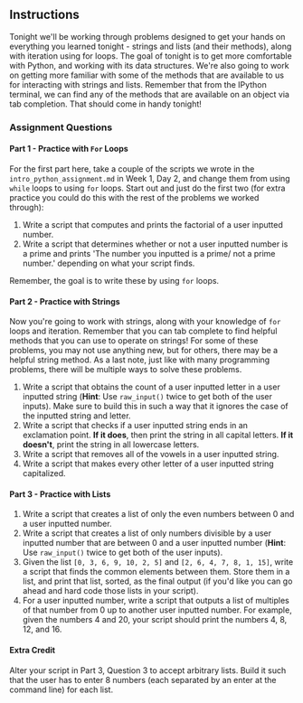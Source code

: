## Instructions 

Tonight we'll be working through problems designed to get your hands on everything you learned tonight - strings and lists (and their methods), along with iteration using for loops. The goal of tonight is to get more comfortable with Python, and working with its data structures. We're also going to work on getting more familiar with some of the methods that are available to us for interacting with strings and lists. Remember that from the IPython terminal, we can find any of the methods that are available on an object via tab completion. That should come in handy tonight! 

### Assignment Questions 

#### Part 1 - Practice with `For` Loops

For the first part here, take a couple of the scripts we wrote in the `intro_python_assignment.md` in Week 1, Day 2, and change them from using `while` loops to using `for` loops. Start out and just do the first two (for extra practice you could do this with the rest of the problems we worked through):  

1. Write a script that computes and prints the factorial of a user inputted number.
2. Write a script that determines whether or not a user inputted number is a prime and prints 'The number you inputted is a prime/ not a prime number.' depending on what your script finds.

Remember, the goal is to write these by using `for` loops. 

#### Part 2 - Practice with Strings

Now you're going to work with strings, along with your knowledge of `for` loops and iteration. Remember that you can tab complete to find helpful methods that you can use to operate on strings! For some of these problems, you may not use anything new, but for others, there may be a helpful string method. As a last note, just like with many programming problems, there will be multiple ways to solve these problems. 

1. Write a script that obtains the count of a user inputted letter in a user inputted string (**Hint**: Use `raw_input()` twice to get both of the user inputs). Make sure to build this in such a way that it ignores the case of the inputted string and letter. 
2. Write a script that checks if a user inputted string ends in an exclamation point. **If it does**, then print the string in all capital letters. **If it doesn't**, print the string in all lowercase letters.  
3. Write a script that removes all of the vowels in a user inputted string.
4. Write a script that makes every other letter of a user inputted string capitalized. 

#### Part 3 - Practice with Lists 

1. Write a script that creates a list of only the even numbers between 0 and a user inputted number. 
2. Write a script that creates a list of only numbers divisible by a user inputted number that are between 0 and a user inputted number (**Hint**: Use `raw_input()` twice to get both of the user inputs). 
3. Given the list `[0, 3, 6, 9, 10, 2, 5]` and `[2, 6, 4, 7, 8, 1, 15]`, write a script that finds the common elements between them. Store them in a list, and print that list, sorted, as the final output (if you'd like you can go ahead and hard code those lists in your script).  
4. For a user inputted number, write a script that outputs a list of multiples of that number from 0 up to another user inputted number. For example, given the numbers 4 and 20, your script should print the numbers 4, 8, 12, and 16.

#### Extra Credit

Alter your script in Part 3, Question 3 to accept arbitrary lists. Build it such that the user has to enter 8 numbers (each separated by an enter at the command line) for each list. 
